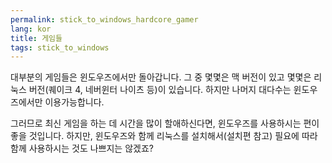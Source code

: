```yaml
---
permalink: stick_to_windows_hardcore_gamer
lang: kor
title: 게임들
tags: stick_to_windows
---
```


대부분의 게임들은 윈도우즈에서만 돌아갑니다. 그 중 몇몇은 맥 버전이 있고 몇몇은 리눅스 버전(퀘이크 4, 네버윈터 나이츠 등)이 있습니다. 하지만 나머지 대다수는 윈도우즈에서만 이용가능합니다.

그러므로 최신 게임을 하는 데 시간을 많이 할애하신다면, 윈도우즈를 사용하시는 편이 좋을 것입니다. 하지만, 윈도우즈와 함께 리눅스를 설치해서(설치편 참고) 필요에 따라 함께 사용하시는 것도 나쁘지는 않겠죠?

